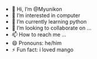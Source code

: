 - 👋 Hi, I’m @Myunikon
- 👀 I’m interested in computer
- 🌱 I’m currently learning python
- 💞️ I’m looking to collaborate on ...
- 📫 How to reach me ...
- 😄 Pronouns: he/him
- ⚡ Fun fact: i loved mango

<!---
Myunikon/Myunikon is a ✨ special ✨ repository because its `README.md` (this file) appears on your GitHub profile.
You can click the Preview link to take a look at your changes.
--->
